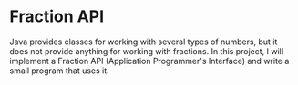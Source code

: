 # Fraction API

Java provides classes for working with several types of numbers, but it does not provide anything for working with fractions. In this project, I will implement a Fraction API (Application Programmer's Interface) and write a small program that uses it.
